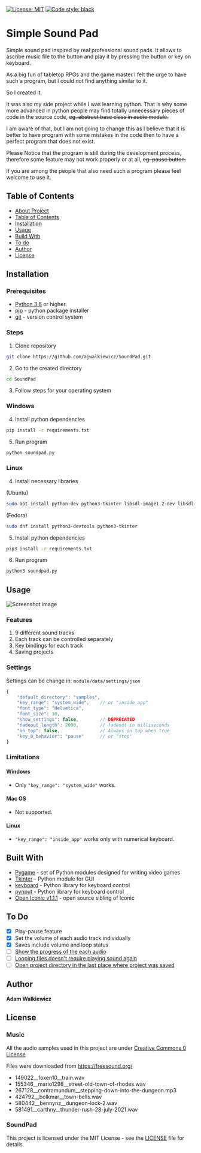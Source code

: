 [![License: MIT](https://img.shields.io/badge/License-MIT-yellow.svg)](https://opensource.org/licenses/MIT)
<a href="https://github.com/psf/black"><img alt="Code style: black" src="https://img.shields.io/badge/code%20style-black-000000.svg"></a>

# Simple Sound Pad

Simple sound pad inspired by real professional sound pads. It allows to ascribe music file to the button and play it by pressing the button or key on keyboard.

As a big fun of tabletop RPGs and the game master I felt the urge to have such a program, but I could not find anything similar to it.

So I created it.

It was also my side project while I was learning python. That is why some more advanced in python people may find totally unnecessary pieces of code in the source code, ~~eg. abstract base class in audio module.~~

I am aware of that, but I am not going to change this as I believe that it is better to have program with some mistakes in the code then to have a perfect program that does not exist.

Please Notice that the program is still during the development process, therefore some feature may not work properly or at all, ~~eg. pause button.~~

If you are among the people that also need such a program please feel welcome to use it.

## Table of Contents

- [About Project](#simple-sound-pad)
- [Table of Contents](#table-of-contents)
- [Installation](#installation)
- [Usage](#usage)
- [Build With](#built-with)
- [To do](#todo)
- [Author](#authors)
- [License](#license)

## Installation

### Prerequisites

- [Python 3.6](https://www.python.org/download/releases/3.0/) or higher.
- [pip](https://pip.pypa.io/en/stable/) - python package installer
- [git](https://git-scm.com/) - version control system

### Steps

1. Clone repository

```Bash
git clone https://github.com/ajwalkiewicz/SoundPad.git
```

2. Go to the created directory

```Bash
cd SoundPad
```

3. Follow steps for your operating system

### Windows

4. Install python dependencies

```Bash
pip install -r requirements.txt
```

5. Run program

```Bash
python soundpad.py
```

### Linux

4. Install necessary libraries 

(Ubuntu)

```bash
sudo apt install python-dev python3-tkinter libsdl-image1.2-dev libsdl-mixer1.2-dev libsdl-ttf2.0-dev libsdl1.2-dev libsmpeg-dev python-numpy subversion libportmidi-dev ffmpeg libswscale-dev libavformat-dev libavcodec-dev libfreetype6-dev
```

(Fedora)
```bash
sudo dnf install python3-devtools python3-tkinter
```

5. Install python dependencies

```Bash
pip3 install -r requirements.txt
```

6. Run program

```Bash
python3 soundpad.py
```

## Usage

![Screenshot image](https://github.com/ajwalkiewicz/sound-pad/blob/master/image.png)

### Features

1. 9 different sound tracks
2. Each track can be controlled separately
3. Key bindings for each track
4. Saving projects

### Settings

Settings can be change in: `module/data/settings/json`

```javascript
{
    "default_directory": "samples",
    "key_range": "system_wide",    // or "inside_app"
    "font_type": "Helvetica",
    "font_size": 10,
    "show_settings": false,        // DEPRECATED
    "fadeout_length": 2000,        // fadeout in milliseconds
    "on_top": false,               // Always on top when true
    "key_0_behavior": "pause"      // or "stop"
}
```

### Limitations

#### Windows

- Only `"key_range": "system_wide"` works.

#### Mac OS

- Not supported.

#### Linux

- `"key_range": "inside_app"` works only with numerical keyboard.

## Built With

- [Pygame](https://www.pygame.org/docs/) - set of Python modules designed for writing video games
- [Tkinter](https://docs.python.org/3/library/tk.html) - Python module for GUI
- [keyboard](https://pypi.org/project/keyboard/) - Python library for keyboard control
- [pynput](https://pypi.org/project/pynput/) - Python library for keyboard control
- [Open Iconic v1.1.1](https://github.com/iconic/open-iconic) - open source sibling of Iconic

## To Do

- [x] Play-pause feature
- [x] Set the volume of each audio track individually
- [x] Saves include volume and loop status
- [ ] [Show the progress of the each audio](https://github.com/ajwalkiewicz/SoundPad/issues/4)
- [ ] [Looping files doesn't require playing sound again](https://github.com/ajwalkiewicz/SoundPad/issues/5)
- [ ] [Open project directory in the last place where project was saved](https://github.com/ajwalkiewicz/SoundPad/issues/6)

## Author

**Adam Walkiewicz**

## License

### Music

All the audio samples used in this project are under [Creative Commons 0 License](https://creativecommons.org/publicdomain/zero/1.0/).

Files were downloaded from https://freesound.org/

- 149022\_\_foxen10\_\_train.wav
- 155346\_\_mario1298\_\_street-old-town-of-rhodes.wav
- 267128\_\_contramundum\_\_stepping-down-into-the-dungeon.mp3
- 424792\_\_bolkmar\_\_town-bells.wav
- 580442\_\_bennynz\_\_dungeon-lock-2.wav
- 581491\_\_carthny\_\_thunder-rush-28-july-2021.wav

### SoundPad

This project is licensed under the MIT License - see the [LICENSE](LICENSE) file for details.
